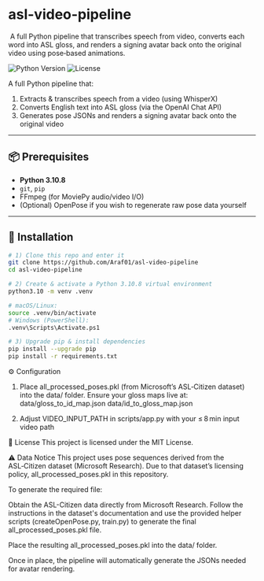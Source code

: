 # asl-video-pipeline
 A full Python pipeline that transcribes speech from video, converts each word into ASL gloss, and renders a signing avatar back onto the original video using pose‑based animations.
 
![Python Version](https://img.shields.io/badge/python-3.10%2B-blue)
![License](https://img.shields.io/badge/license-MIT-green.svg)

A full Python pipeline that:

1. Extracts & transcribes speech from a video (using WhisperX)  
2. Converts English text into ASL gloss (via the OpenAI Chat API)  
3. Generates pose JSONs and renders a signing avatar back onto the original video  

---

## 📦 Prerequisites

- **Python 3.10.8**  
- `git`, `pip`  
- FFmpeg (for MoviePy audio/video I/O)  
- (Optional) OpenPose if you wish to regenerate raw pose data yourself  

---

## 🔧 Installation

```bash
# 1) Clone this repo and enter it
git clone https://github.com/Araf01/asl-video-pipeline
cd asl-video-pipeline

# 2) Create & activate a Python 3.10.8 virtual environment
python3.10 -m venv .venv

# macOS/Linux:
source .venv/bin/activate
# Windows (PowerShell):
.venv\Scripts\Activate.ps1

# 3) Upgrade pip & install dependencies
pip install --upgrade pip
pip install -r requirements.txt
```
⚙️ Configuration
1. Place all_processed_poses.pkl (from Microsoft’s ASL‑Citizen dataset) into the data/ folder.
Ensure your gloss maps live at:
data/gloss_to_id_map.json
data/id_to_gloss_map.json

2. Adjust VIDEO_INPUT_PATH in scripts/app.py with your ≤ 8 min input video path


📄 License
This project is licensed under the MIT License.


⚠️ Data Notice 
This project uses pose sequences derived from the ASL‑Citizen dataset (Microsoft Research).
Due to that dataset’s licensing policy, all_processed_poses.pkl in this repository.

To generate the required file:

Obtain the ASL-Citizen data directly from Microsoft Research.
Follow the instructions in the dataset's documentation and use the provided helper scripts (createOpenPose.py, train.py) to generate the final all_processed_poses.pkl file.

Place the resulting all_processed_poses.pkl into the data/ folder.

Once in place, the pipeline will automatically generate the JSONs needed for avatar rendering.


